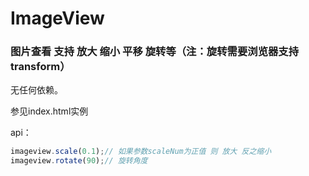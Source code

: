 ImageView
=========

### 图片查看 支持 放大 缩小 平移 旋转等（注：旋转需要浏览器支持transform）

无任何依赖。

参见index.html实例

api：

```js
imageview.scale(0.1);// 如果参数scaleNum为正值 则 放大 反之缩小
imageview.rotate(90);// 旋转角度
```
